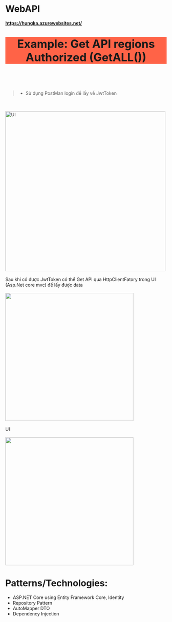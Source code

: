 # WebAPI
 **<a href="https://hungka.azurewebsites.net/">https://hungka.azurewebsites.net/</a>**
 **<p align="center" style="font-size: 35px;background-color:Tomato;">Example: Get API regions Authorized (GetALL())</p>**
</br>
</br>
> - Sử dụng PostMan login để lấy về JwtToken
</br>
</br>
<img margin="10px"  align="center" height="500px" src="https://github.com/hungkaw2011/WebAPI/assets/94224022/4fe057c5-30c8-429c-9dd1-bd84d4dde6b1" alt="UI">

</br>
</br>
Sau khi có được JwtToken có thể Get API qua HttpClientFatory trong UI (Asp.Net core mvc) để lấy được data
</br>
</br>
<img margin="10px" align="center" height="400px" src="https://github.com/hungkaw2011/WebAPI/assets/94224022/6049dd87-3eec-4745-b5df-2df7234e3fcc"></img>
</br>
</br>
UI
</br>
</br>
<img margin="10px"  align="center" height="400px" src="https://github.com/hungkaw2011/WebAPI/assets/94224022/35820681-7762-4622-9d85-00b0bf860532"></img>


# Patterns/Technologies:
* ASP.NET Core using Entity Framework Core, Identity
* Repository Pattern
* AutoMapper DTO
* Dependency Injection
